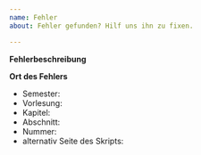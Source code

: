 ```yaml
---
name: Fehler
about: Fehler gefunden? Hilf uns ihn zu fixen.

---
```


**Fehlerbeschreibung**

**Ort des Fehlers**
- Semester:
- Vorlesung:
- Kapitel:
- Abschnitt:
- Nummer:
- alternativ Seite des Skripts:
